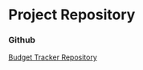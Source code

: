 <h1>Project Repository</h1>

<h3>Github</h3>
<a href = "https://github.com/mniederschmidt/budget-tracker">Budget Tracker Repository</a>